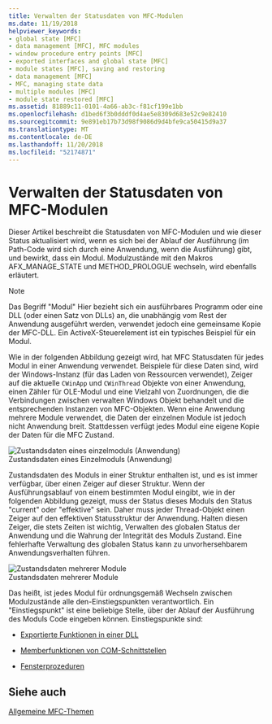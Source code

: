 ```yaml
---
title: Verwalten der Statusdaten von MFC-Modulen
ms.date: 11/19/2018
helpviewer_keywords:
- global state [MFC]
- data management [MFC], MFC modules
- window procedure entry points [MFC]
- exported interfaces and global state [MFC]
- module states [MFC], saving and restoring
- data management [MFC]
- MFC, managing state data
- multiple modules [MFC]
- module state restored [MFC]
ms.assetid: 81889c11-0101-4a66-ab3c-f81cf199e1bb
ms.openlocfilehash: d1bed6f3b0dddf0d4ae5e8309d683e52c9e82410
ms.sourcegitcommit: 9e891eb17b73d98f9086d9d4bfe9ca50415d9a37
ms.translationtype: MT
ms.contentlocale: de-DE
ms.lasthandoff: 11/20/2018
ms.locfileid: "52174871"
---
```

# <a name="managing-the-state-data-of-mfc-modules"></a>Verwalten der Statusdaten von MFC-Modulen

Dieser Artikel beschreibt die Statusdaten von MFC-Modulen und wie dieser Status aktualisiert wird, wenn es sich bei der Ablauf der Ausführung (im Path-Code wird sich durch eine Anwendung, wenn die Ausführung) gibt, und bewirkt, dass ein Modul. Modulzustände mit den Makros AFX_MANAGE_STATE und METHOD_PROLOGUE wechseln, wird ebenfalls erläutert.

> [!NOTE]
>  Das Begriff "Modul" Hier bezieht sich ein ausführbares Programm oder eine DLL (oder einen Satz von DLLs) an, die unabhängig vom Rest der Anwendung ausgeführt werden, verwendet jedoch eine gemeinsame Kopie der MFC-DLL. Ein ActiveX-Steuerelement ist ein typisches Beispiel für ein Modul.

Wie in der folgenden Abbildung gezeigt wird, hat MFC Statusdaten für jedes Modul in einer Anwendung verwendet. Beispiele für diese Daten sind, wird der Windows-Instanz (für das Laden von Ressourcen verwendet), Zeiger auf die aktuelle `CWinApp` und `CWinThread` Objekte von einer Anwendung, einen Zähler für OLE-Modul und eine Vielzahl von Zuordnungen, die die Verbindungen zwischen verwalten Windows Objekt behandelt und die entsprechenden Instanzen von MFC-Objekten. Wenn eine Anwendung mehrere Module verwendet, die Daten der einzelnen Module ist jedoch nicht Anwendung breit. Stattdessen verfügt jedes Modul eine eigene Kopie der Daten für die MFC Zustand.

![Zustandsdaten eines einzelmoduls &#40;Anwendung&#41;](../mfc/media/vc387n1.gif "Zustandsdaten eines einzelmoduls &#40;Anwendung&#41;") <br/>
Zustandsdaten eines Einzelmoduls (Anwendung)

Zustandsdaten des Moduls in einer Struktur enthalten ist, und es ist immer verfügbar, über einen Zeiger auf dieser Struktur. Wenn der Ausführungsablauf von einem bestimmten Modul eingibt, wie in der folgenden Abbildung gezeigt, muss der Status dieses Moduls den Status "current" oder "effektive" sein. Daher muss jeder Thread-Objekt einen Zeiger auf den effektiven Statusstruktur der Anwendung. Halten diesen Zeiger, die stets Zeiten ist wichtig, Verwalten des globalen Status der Anwendung und die Wahrung der Integrität des Moduls Zustand. Eine fehlerhafte Verwaltung des globalen Status kann zu unvorhersehbarem Anwendungsverhalten führen.

![Zustandsdaten mehrerer Module](../mfc/media/vc387n2.gif "Zustandsdaten mehrerer Module") <br/>
Zustandsdaten mehrerer Module

Das heißt, ist jedes Modul für ordnungsgemäß Wechseln zwischen Modulzustände alle den-Einstiegspunkten verantwortlich. Ein "Einstiegspunkt" ist eine beliebige Stelle, über der Ablauf der Ausführung des Moduls Code eingeben können. Einstiegspunkte sind:

- [Exportierte Funktionen in einer DLL](../mfc/exported-dll-function-entry-points.md)

- [Memberfunktionen von COM-Schnittstellen](../mfc/com-interface-entry-points.md)

- [Fensterprozeduren](../mfc/window-procedure-entry-points.md)

## <a name="see-also"></a>Siehe auch

[Allgemeine MFC-Themen](../mfc/general-mfc-topics.md)
